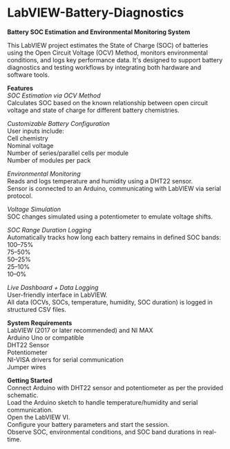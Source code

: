 # LabVIEW-Battery-Diagnostics  

**Battery SOC Estimation and Environmental Monitoring System**  

This LabVIEW project estimates the State of Charge (SOC) of batteries using the Open Circuit Voltage (OCV) Method, monitors environmental conditions, and logs key performance data. It's designed to support battery diagnostics and testing workflows by integrating both hardware and software tools.  

**Features**  
*SOC Estimation via OCV Method*  
Calculates SOC based on the known relationship between open circuit voltage and state of charge for different battery chemistries.  

*Customizable Battery Configuration*  
User inputs include:  
Cell chemistry  
Nominal voltage  
Number of series/parallel cells per module  
Number of modules per pack  

*Environmental Monitoring*  
Reads and logs temperature and humidity using a DHT22 sensor.  
Sensor is connected to an Arduino, communicating with LabVIEW via serial protocol.  

*Voltage Simulation*  
SOC changes simulated using a potentiometer to emulate voltage shifts.  

*SOC Range Duration Logging*  
Automatically tracks how long each battery remains in defined SOC bands:  
100–75%  
75–50%  
50–25%  
25–10%  
10–0%  

*Live Dashboard + Data Logging*  
User-friendly interface in LabVIEW.  
All data (OCVs, SOCs, temperature, humidity, SOC duration) is logged in structured CSV files.  

**System Requirements**  
LabVIEW (2017 or later recommended) and NI MAX  
Arduino Uno or compatible  
DHT22 Sensor  
Potentiometer  
NI-VISA drivers for serial communication  
Jumper wires  

**Getting Started**  
Connect Arduino with DHT22 sensor and potentiometer as per the provided schematic.  
Load the Arduino sketch to handle temperature/humidity and serial communication.  
Open the LabVIEW VI.  
Configure your battery parameters and start the session.  
Observe SOC, environmental conditions, and SOC band durations in real-time.  
